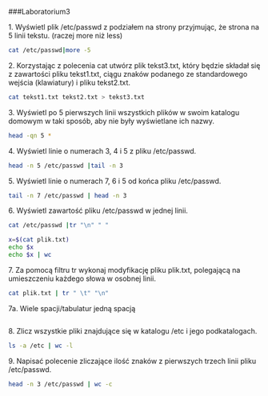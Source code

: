 ###Laboratorium3

1\. Wyświetl plik /etc/passwd z podziałem na strony przyjmując, że strona na 5 linii tekstu. (raczej more niż less)
```sh
cat /etc/passwd|more -5
```

2\. Korzystając z polecenia cat utwórz plik tekst3.txt, który będzie składał się z zawartości pliku tekst1.txt, 
ciągu znaków podanego ze standardowego wejścia (klawiatury) i pliku tekst2.txt.
```sh
cat tekst1.txt tekst2.txt > tekst3.txt
```

3\. Wyświetl po 5 pierwszych linii wszystkich plików w swoim katalogu domowym w taki sposób, aby nie były 
wyświetlane ich nazwy.
```sh
head -qn 5 *
```

4\. Wyświetl linie o numerach 3, 4 i 5 z pliku /etc/passwd.
```sh
head -n 5 /etc/passwd |tail -n 3
```

5\. Wyświetl linie o numerach 7, 6 i 5 od końca pliku /etc/passwd.
```sh
tail -n 7 /etc/passwd | head -n 3 
```

6\. Wyświetl zawartość pliku /etc/passwd w jednej linii.
```sh
cat /etc/passwd |tr "\n" " "
```

```sh
x=$(cat plik.txt)
echo $x
echo $x | wc
```

7\. Za pomocą filtru tr wykonaj modyfikację pliku plik.txt, polegającą na umieszczeniu każdego słowa w osobnej linii.
```sh
cat plik.txt | tr " \t" "\n"

```
7a. Wiele spacji/tabulatur jedną spacją
```sh

```

8\. Zlicz wszystkie pliki znajdujące się w katalogu /etc i jego podkatalogach.
```sh
ls -a /etc | wc -l
```

9\. Napisać polecenie zliczające ilość znaków z pierwszych trzech linii pliku /etc/passwd.
```sh
head -n 3 /etc/passwd | wc -c
```
